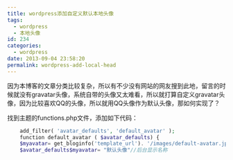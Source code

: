 ```yaml
---
title: wordpress添加自定义默认本地头像
tags:
  - wordpress
  - 本地头像
id: 234
categories:
  - wordpress
date: 2013-09-04 23:58:20
permalink: wordpress-add-local-head
---
```


因为本博客的文章分类比较复杂，所以有不少没有网站的网友搜到此地，留言的时候就没有gravatar头像，系统自带的头像又太难看，所以就打算自定义gravatar头像，因为比较喜欢QQ的头像，所以就用QQ头像作为默认头像，那如何实现了？
<!--more-->

找到主题的functions.php文件，添加如下代码：

```php
	add_filter( 'avatar_defaults', 'default_avatar' );
	function default_avatar ( $avatar_defaults) {    
	$myavatar= get_bloginfo('template_url'). '/images/default-avatar.jpg'; //默认图片路径  
	$avatar_defaults$myavatar= "默认头像"//后台显示名称  
	
```